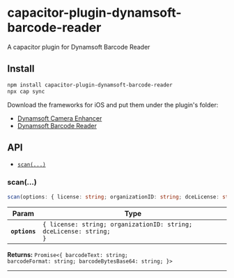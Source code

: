 # capacitor-plugin-dynamsoft-barcode-reader

A capacitor plugin for Dynamsoft Barcode Reader

## Install

```bash
npm install capacitor-plugin-dynamsoft-barcode-reader
npx cap sync
```

Download the frameworks for iOS and put them under the plugin's folder:

* [Dynamsoft Camera Enhancer](https://www.dynamsoft.com/camera-enhancer/docs/introduction/)
* [Dynamsoft Barcode Reader](https://www.dynamsoft.com/barcode-reader/overview/)

## API

<docgen-index>

* [`scan(...)`](#scan)

</docgen-index>

<docgen-api>
<!--Update the source file JSDoc comments and rerun docgen to update the docs below-->

### scan(...)

```typescript
scan(options: { license: string; organizationID: string; dceLicense: string; }) => Promise<{ barcodeText: string; barcodeFormat: string; barcodeBytesBase64: string; }>
```

| Param         | Type                                                                          |
| ------------- | ----------------------------------------------------------------------------- |
| **`options`** | <code>{ license: string; organizationID: string; dceLicense: string; }</code> |

**Returns:** <code>Promise&lt;{ barcodeText: string; barcodeFormat: string; barcodeBytesBase64: string; }&gt;</code>

--------------------

</docgen-api>
